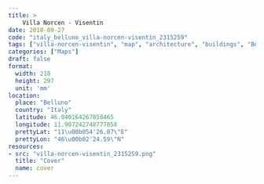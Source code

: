 ```yaml
---
title: > 
    Villa Norcen - Visentin
date: 2018-09-27
code: "italy_belluno_villa-norcen-visentin_2315259"
tags: ["villa-norcen-visentin", "map", "architecture", "buildings", "Belluno", "Italy"]
categories: ["Maps"]
draft: false
format:
  width: 210
  height: 297
  unit: 'mm'
location:
  place: "Belluno"
  country: "Italy"
  latitude: 46.040164267058465
  longitude: 11.907242748777858
  prettyLat: "11\u00b054'26.07\"E"
  prettyLon: "46\u00b02'24.59\"N"
resources:
- src: "villa-norcen-visentin_2315259.png"
  title: "Cover"
  name: cover
---
```

